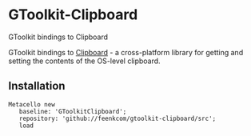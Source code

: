 # GToolkit-Clipboard
GToolkit bindings to Clipboard

GToolkit bindings to [Clipboard](https://github.com/aweinstock314/rust-clipboard) - a cross-platform library for getting and setting the contents of the OS-level clipboard.

## Installation

```smalltalk
Metacello new
   baseline: 'GToolkitClipboard';
   repository: 'github://feenkcom/gtoolkit-clipboard/src';
   load
```
